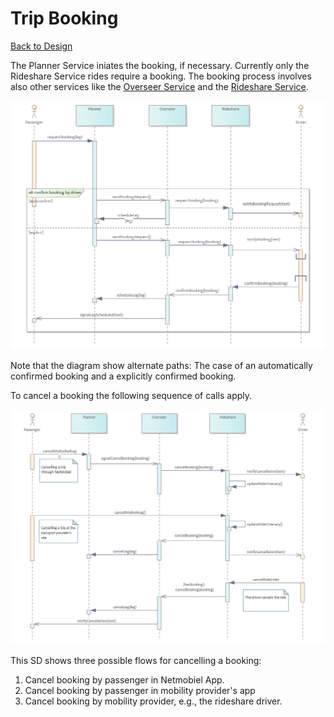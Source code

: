 # Trip Booking

[Back to Design](./design.md)

The Planner Service iniates the booking, if necessary. Currently only the Rideshare Service rides require a booking. The booking process involves also other services like the [Overseer Service](../../netmobiel-overseer-ejb/doc/design.md) and the [Rideshare Service](../../netmobiel-rideshare-ejb/doc/design.md).

![Planner Create Booking Sequence Diagram](Planner-Create-Booking-Sequence-Diagram.png)

Note that the diagram show alternate paths: The case of an automatically confirmed booking and a explicitly confirmed booking.

To cancel a booking the following sequence of calls apply. 

![Planner Cancel Booking Sequence Diagram](Planner-Cancel-Booking-Sequence-Diagram.png)

This SD shows three possible flows for cancelling a booking:
1. Cancel booking by passenger in Netmobiel App.
2. Cancel booking by passenger in mobility provider's app
3. Cancel booking by mobility provider, e.g., the rideshare driver.